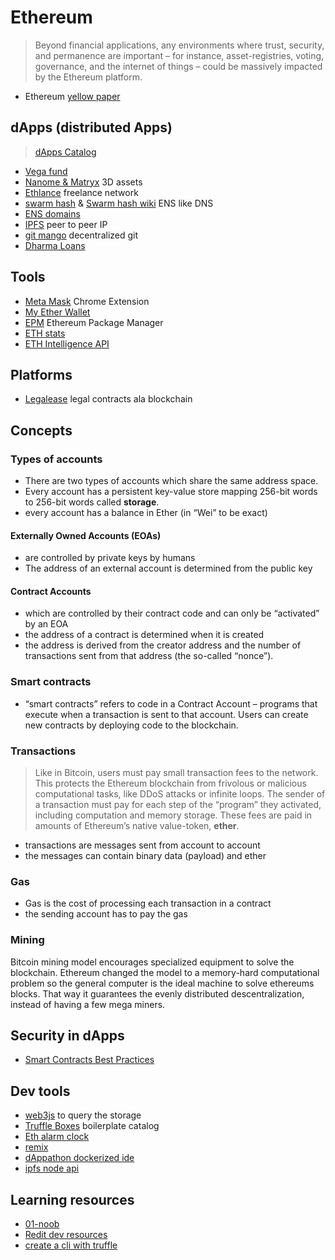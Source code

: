 # Ethereum

> Beyond financial applications, any environments where trust, security, and permanence are important – for instance, asset-registries, voting, governance, and the internet of things – could be massively impacted by the Ethereum platform.

- Ethereum [yellow paper](http://yellowpaper.io)

## dApps (distributed Apps)

> [dApps Catalog](https://dapps.ethercasts.com/)


- [Vega fund](http://www.vega.fund/)
- [Nanome & Matryx](http://nanome.ai/) 3D assets
- [Ethlance](https://ethlance.com/) freelance network
- [swarm hash](http://swarm-gateways.net/bzz:/theswarm.eth/) & [Swarm hash wiki](https://github.com/ethereum/wiki/wiki/Swarm-Hash) ENS like DNS 
- [ENS domains](https://ens.domains/)
- [IPFS](https://ipfs.io/) peer to peer IP
- [git mango](https://github.com/axic/mango) decentralized git
- [Dharma Loans](https://dharma.io)

## Tools

- [Meta Mask](https://metamask.io/) Chrome Extension
- [My Ether Wallet](https://www.myetherwallet.com)
- [EPM](https://www.ethpm.com/registry) Ethereum Package Manager
- [ETH stats](https://ethstats.net/)
- [ETH Intelligence API](https://github.com/cubedro/eth-net-intelligence-api)

## Platforms

- [Legalease](https://legalese.com/) legal contracts ala blockchain

## Concepts

### Types of accounts

- There are two types of accounts which share the same address space.
- Every account has a persistent key-value store mapping 256-bit words to 256-bit words called **storage**.
- every account has a balance in Ether (in “Wei” to be exact) 

#### Externally Owned Accounts (EOAs)

- are controlled by private keys by humans
- The address of an external account is determined from the public key 


#### Contract Accounts

 - which are controlled by their contract code and can only be “activated” by an EOA
- the address of a contract is determined when it is created
- the address is derived from the creator address and the number of transactions sent from that address (the so-called “nonce”).



### Smart contracts

- “smart contracts” refers to code in a Contract Account – programs that execute when a transaction is sent to that account. Users can create new contracts by deploying code to the blockchain.

### Transactions

> Like in Bitcoin, users must pay small transaction fees to the network. This protects the Ethereum blockchain from frivolous or malicious computational tasks, like DDoS attacks or infinite loops. The sender of a transaction must pay for each step of the “program” they activated, including computation and memory storage. These fees are paid in amounts of Ethereum’s native value-token, **ether**.

- transactions are messages sent from account to account
- the messages can contain binary data (payload) and ether

### Gas

- Gas is the cost of processing each transaction in a contract
- the sending account has to pay the gas

### Mining

Bitcoin mining model encourages specialized equipment to solve the blockchain. Ethereum changed the model to a memory-hard computational problem so the general computer is the ideal machine to solve ethereums blocks. That way it guarantees the evenly distributed descentralization, instead of having a few mega miners.


## Security in dApps

- [Smart Contracts Best Practices](https://github.com/ConsenSys/smart-contract-best-practices)

## Dev tools

- [web3js](https://github.com/ethereum/web3.js/) to query the storage
- [Truffle Boxes](http://truffleframework.com/boxes/) boilerplate catalog 
- [Eth alarm clock](http://www.ethereum-alarm-clock.com/)
- [remix](https://remix.ethereum.org/#version=soljson-v0.4.15+commit.bbb8e64f.js)
- [dAppathon dockerized ide](https://github.com/rckprtrdv/dockerized-eth-ide)
- [ipfs node api](https://github.com/ipfs/js-ipfs-api)

## Learning resources

- [01-noob](http://consensys.github.io/developers/articles/101-noob-intro/)
- [Redit dev resources](https://www.reddit.com/r/ethdev/comments/5s9avy/the_big_ethereum_development_resources_list/)
- [create a cli with truffle](http://truffleframework.com/tutorials/creating-a-cli-with-truffle-3)